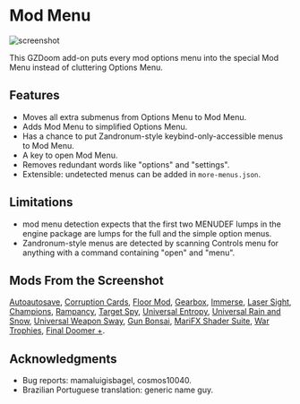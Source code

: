 <!--
SPDX-FileCopyrightText: 2022 Alexander Kromm <mmaulwurff@gmail.com>
SPDX-License-Identifier: CC0-1.0
-->

# Mod Menu

![screenshot](screenshots/screenshot.png)

This GZDoom add-on puts every mod options menu into the special Mod Menu instead
of cluttering Options Menu.

## Features

- Moves all extra submenus from Options Menu to Mod Menu.
- Adds Mod Menu to simplified Options Menu.
- Has a chance to put Zandronum-style keybind-only-accessible menus to Mod Menu.
- A key to open Mod Menu.
- Removes redundant words like "options" and "settings".
- Extensible: undetected menus can be added in `more-menus.json`.

## Limitations

- mod menu detection expects that the first two MENUDEF lumps in the engine
  package are lumps for the full and the simple option menus.
- Zandronum-style menus are detected by scanning Controls menu for anything
  with a command containing "open" and "menu".

## Mods From the Screenshot

[Autoautosave](https://forum.zdoom.org/viewtopic.php?t=59889),
[Corruption Cards](https://forum.zdoom.org/viewtopic.php?f=43&t=67939),
[Floor Mod](https://forum.zdoom.org/viewtopic.php?t=76193),
[Gearbox](https://forum.zdoom.org/viewtopic.php?f=43&t=71086),
[Immerse](https://forum.zdoom.org/viewtopic.php?f=43&t=61915),
[Laser Sight](https://forum.zdoom.org/viewtopic.php?f=43&t=61079),
[Champions](https://forum.zdoom.org/viewtopic.php?t=60456),
[Rampancy](https://forum.zdoom.org/viewtopic.php?f=43&t=67193),
[Target Spy](https://forum.zdoom.org/viewtopic.php?f=43&t=60784),
[Universal Entropy](https://forum.zdoom.org/viewtopic.php?t=66778),
[Universal Rain and Snow](https://forum.zdoom.org/viewtopic.php?t=70432),
[Universal Weapon Sway](https://forum.zdoom.org/viewtopic.php?t=68255),
[Gun Bonsai](https://forum.zdoom.org/viewtopic.php?f=43&t=76080),
[MariFX Shader Suite](https://forum.zdoom.org/viewtopic.php?t=63394),
[War Trophies](https://forum.zdoom.org/viewtopic.php?t=67054),
[Final Doomer +](https://forum.zdoom.org/viewtopic.php?f=43&t=55061).

## Acknowledgments

- Bug reports: mamaluigisbagel, cosmos10040.
- Brazilian Portuguese translation: generic name guy.
